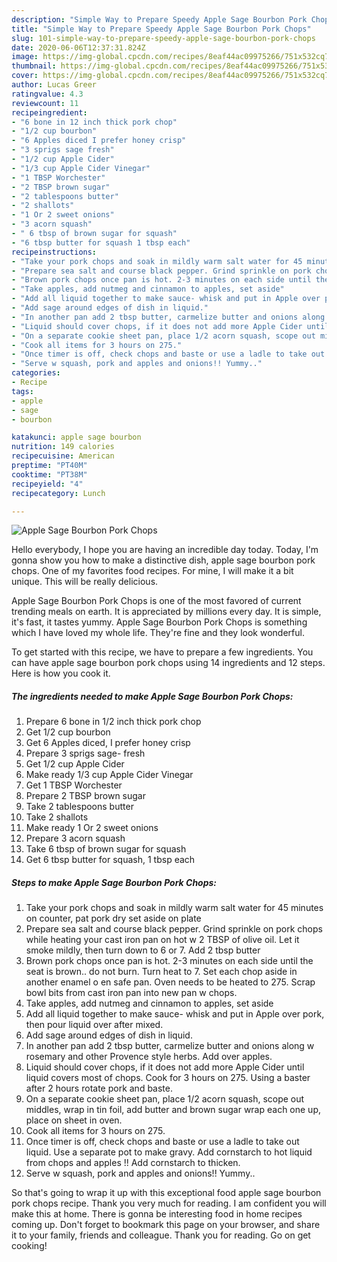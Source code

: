 ```yaml
---
description: "Simple Way to Prepare Speedy Apple Sage Bourbon Pork Chops"
title: "Simple Way to Prepare Speedy Apple Sage Bourbon Pork Chops"
slug: 101-simple-way-to-prepare-speedy-apple-sage-bourbon-pork-chops
date: 2020-06-06T12:37:31.824Z
image: https://img-global.cpcdn.com/recipes/8eaf44ac09975266/751x532cq70/apple-sage-bourbon-pork-chops-recipe-main-photo.jpg
thumbnail: https://img-global.cpcdn.com/recipes/8eaf44ac09975266/751x532cq70/apple-sage-bourbon-pork-chops-recipe-main-photo.jpg
cover: https://img-global.cpcdn.com/recipes/8eaf44ac09975266/751x532cq70/apple-sage-bourbon-pork-chops-recipe-main-photo.jpg
author: Lucas Greer
ratingvalue: 4.3
reviewcount: 11
recipeingredient:
- "6 bone in 12 inch thick pork chop"
- "1/2 cup bourbon"
- "6 Apples diced I prefer honey crisp"
- "3 sprigs sage fresh"
- "1/2 cup Apple Cider"
- "1/3 cup Apple Cider Vinegar"
- "1 TBSP Worchester"
- "2 TBSP brown sugar"
- "2 tablespoons butter"
- "2 shallots"
- "1 Or 2 sweet onions"
- "3 acorn squash"
- " 6 tbsp of brown sugar for squash"
- "6 tbsp butter for squash 1 tbsp each"
recipeinstructions:
- "Take your pork chops and soak in mildly warm salt water for 45 minutes on counter, pat pork dry set aside on plate"
- "Prepare sea salt and course black pepper. Grind sprinkle on pork chops while heating your cast iron pan on hot w 2 TBSP of olive oil. Let it smoke mildly, then turn down to 6 or 7. Add 2 tbsp butter"
- "Brown pork chops once pan is hot. 2-3 minutes on each side until the seat is brown.. do not burn. Turn heat to 7. Set each chop aside in another enamel o en safe pan. Oven needs to be heated to 275. Scrap bowl bits from cast iron pan into new pan w chops."
- "Take apples, add nutmeg and cinnamon to apples, set aside"
- "Add all liquid together to make sauce- whisk and put in Apple over pork, then pour liquid over after mixed."
- "Add sage around edges of dish in liquid."
- "In another pan add 2 tbsp butter, carmelize butter and onions along w rosemary and other Provence style herbs. Add over apples."
- "Liquid should cover chops, if it does not add more Apple Cider until liquid covers most of chops. Cook for 3 hours on 275. Using a baster after 2 hours rotate pork and baste."
- "On a separate cookie sheet pan, place 1/2 acorn squash, scope out middles, wrap in tin foil, add butter and brown sugar wrap each one up, place on sheet in oven."
- "Cook all items for 3 hours on 275."
- "Once timer is off, check chops and baste or use a ladle to take out liquid. Use a separate pot to make gravy. Add cornstarch to hot liquid from chops and apples !! Add cornstarch to thicken."
- "Serve w squash, pork and apples and onions!! Yummy.."
categories:
- Recipe
tags:
- apple
- sage
- bourbon

katakunci: apple sage bourbon 
nutrition: 149 calories
recipecuisine: American
preptime: "PT40M"
cooktime: "PT38M"
recipeyield: "4"
recipecategory: Lunch

---
```



![Apple Sage Bourbon Pork Chops](https://img-global.cpcdn.com/recipes/8eaf44ac09975266/751x532cq70/apple-sage-bourbon-pork-chops-recipe-main-photo.jpg)

Hello everybody, I hope you are having an incredible day today. Today, I'm gonna show you how to make a distinctive dish, apple sage bourbon pork chops. One of my favorites food recipes. For mine, I will make it a bit unique. This will be really delicious.

Apple Sage Bourbon Pork Chops is one of the most favored of current trending meals on earth. It is appreciated by millions every day. It is simple, it's fast, it tastes yummy. Apple Sage Bourbon Pork Chops is something which I have loved my whole life. They're fine and they look wonderful.




To get started with this recipe, we have to prepare a few ingredients. You can have apple sage bourbon pork chops using 14 ingredients and 12 steps. Here is how you cook it.

##### The ingredients needed to make Apple Sage Bourbon Pork Chops:

1. Prepare 6 bone in 1/2 inch thick pork chop
1. Get 1/2 cup bourbon
1. Get 6 Apples diced, I prefer honey crisp
1. Prepare 3 sprigs sage- fresh
1. Get 1/2 cup Apple Cider
1. Make ready 1/3 cup Apple Cider Vinegar
1. Get 1 TBSP Worchester
1. Prepare 2 TBSP brown sugar
1. Take 2 tablespoons butter
1. Take 2 shallots
1. Make ready 1 Or 2 sweet onions
1. Prepare 3 acorn squash
1. Take  6 tbsp of brown sugar for squash
1. Get 6 tbsp butter for squash, 1 tbsp each




##### Steps to make Apple Sage Bourbon Pork Chops:

1. Take your pork chops and soak in mildly warm salt water for 45 minutes on counter, pat pork dry set aside on plate
1. Prepare sea salt and course black pepper. Grind sprinkle on pork chops while heating your cast iron pan on hot w 2 TBSP of olive oil. Let it smoke mildly, then turn down to 6 or 7. Add 2 tbsp butter
1. Brown pork chops once pan is hot. 2-3 minutes on each side until the seat is brown.. do not burn. Turn heat to 7. Set each chop aside in another enamel o en safe pan. Oven needs to be heated to 275. Scrap bowl bits from cast iron pan into new pan w chops.
1. Take apples, add nutmeg and cinnamon to apples, set aside
1. Add all liquid together to make sauce- whisk and put in Apple over pork, then pour liquid over after mixed.
1. Add sage around edges of dish in liquid.
1. In another pan add 2 tbsp butter, carmelize butter and onions along w rosemary and other Provence style herbs. Add over apples.
1. Liquid should cover chops, if it does not add more Apple Cider until liquid covers most of chops. Cook for 3 hours on 275. Using a baster after 2 hours rotate pork and baste.
1. On a separate cookie sheet pan, place 1/2 acorn squash, scope out middles, wrap in tin foil, add butter and brown sugar wrap each one up, place on sheet in oven.
1. Cook all items for 3 hours on 275.
1. Once timer is off, check chops and baste or use a ladle to take out liquid. Use a separate pot to make gravy. Add cornstarch to hot liquid from chops and apples !! Add cornstarch to thicken.
1. Serve w squash, pork and apples and onions!! Yummy..




So that's going to wrap it up with this exceptional food apple sage bourbon pork chops recipe. Thank you very much for reading. I am confident you will make this at home. There is gonna be interesting food in home recipes coming up. Don't forget to bookmark this page on your browser, and share it to your family, friends and colleague. Thank you for reading. Go on get cooking!
